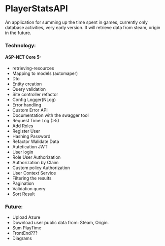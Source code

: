 # PlayerStatsAPI
An application for summing up the time spent in games, currently only database activities, very early version. It will retrieve data from steam, origin in the future.


### Technology:
#### ASP-NET Core 5:
- retrieving-resources
- Mapping to models (automaper)
- Dto 
- Entity creation 
- Query validation
- Site controller refactor
- Config Logger(NLog)
- Error handling
- Custom Error API
- Documentation with the swagger tool
- Request Time Log (>5)
- Add Roles
- Register User
- Hashing Password
- Refactor Walidate Data
- Autetication JWT
- User login
- Role User Authorization
- Authorization by Claim
- Custom policy Authorization
- User Context Service
- Filtering the results
- Pagination
- Validation query
- Sort Result
### Future:
- Upload Azure 
- Download user public data from: Steam, Origin.
- Sum PlayTime
- FrontEnd???
- Diagrams
